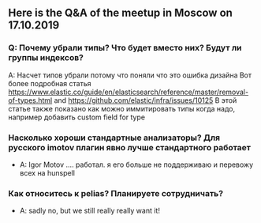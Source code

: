 ## Here is the Q&A of the meetup in Moscow on 17.10.2019
### Q: Почему убрали типы? Что будет вместо них? Будут ли группы индексов?
A: Насчет типов убрали потому что поняли что это ошибка дизайна
Вот более подробная статья https://www.elastic.co/guide/en/elasticsearch/reference/master/removal-of-types.html
and https://github.com/elastic/infra/issues/10125
В этой статье также показано как можно иммитировать типы когда надо, например добавить custom field for type

### Насколько хороши стандартные анализаторы? Для русского imotov плагин явно лучше стандартного работает
* A: Igor Motov .... работал. я его больше не поддерживаю и перевожу всех на hunspell


### Как относитесь к pelias? Планируете сотрудничать?
* A: sadly no, but we still really really want it!

